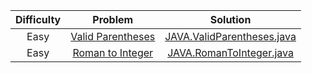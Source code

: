 | Difficulty |                           Problem                                                       		 		                            | Solution                                                                                                                               				 		 
|:----------:|:------------------------------------------------------------------------------------------------------------------------:|:----------------------------------------------------------------------------------------------------------------------------------------------:|
|  Easy   	  | [Valid Parentheses](https://leetcode.com/problems/valid-parentheses)                                               		 		 |    [JAVA.ValidParentheses.java](https://github.com/Jyeverson/leetcode/blob/main/src/JAVA.ValidParentheses.java)                     				 		    |															   |
|  Easy   	  | [Roman to Integer](https://leetcode.com/problems/roman-to-integer)                                               		 		  |      [JAVA.RomanToInteger.java](https://github.com/Jyeverson/leetcode/blob/main/src/JAVA.RomanToInteger.java)                     				 		      |															   |


